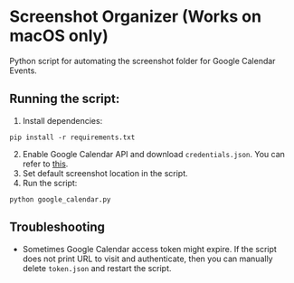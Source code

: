 # Screenshot Organizer (Works on macOS only)
Python script for automating the screenshot folder for Google Calendar Events.

## Running the script:

1. Install dependencies:
```
pip install -r requirements.txt
```
2. Enable Google Calendar API and download `credentials.json`. You can refer to [this](https://developers.google.com/workspace/guides/create-project).
3. Set default screenshot location in the script.
4. Run the script:
```
python google_calendar.py
```
## Troubleshooting

* Sometimes Google Calendar access token might expire. If the script does not print URL to visit and authenticate, then you can manually delete `token.json` and restart the script.
